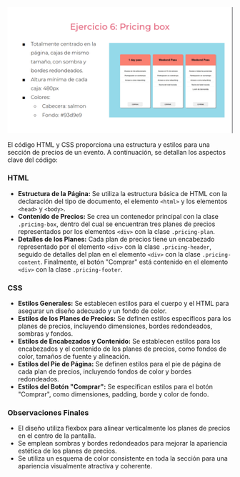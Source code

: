![](https://github.com/JhoanSB0608/practicaFlex/blob/ejercicio6/storage/img/ejercicio6.png)

El código HTML y CSS proporciona una estructura y estilos para una sección de precios de un evento. A continuación, se detallan los aspectos clave del código:

### HTML

- **Estructura de la Página:** Se utiliza la estructura básica de HTML con la declaración del tipo de documento, el elemento `<html>` y los elementos `<head>` y `<body>`.
- **Contenido de Precios:** Se crea un contenedor principal con la clase `.pricing-box`, dentro del cual se encuentran tres planes de precios representados por los elementos `<div>` con la clase `.pricing-plan`.
- **Detalles de los Planes:** Cada plan de precios tiene un encabezado representado por el elemento `<div>` con la clase `.pricing-header`, seguido de detalles del plan en el elemento `<div>` con la clase `.pricing-content`. Finalmente, el botón "Comprar" está contenido en el elemento `<div>` con la clase `.pricing-footer`.

### CSS

- **Estilos Generales:** Se establecen estilos para el cuerpo y el HTML para asegurar un diseño adecuado y un fondo de color.
- **Estilos de los Planes de Precios:** Se definen estilos específicos para los planes de precios, incluyendo dimensiones, bordes redondeados, sombras y fondos.
- **Estilos de Encabezados y Contenido:** Se establecen estilos para los encabezados y el contenido de los planes de precios, como fondos de color, tamaños de fuente y alineación.
- **Estilos del Pie de Página:** Se definen estilos para el pie de página de cada plan de precios, incluyendo fondos de color y bordes redondeados.
- **Estilos del Botón "Comprar":** Se especifican estilos para el botón "Comprar", como dimensiones, padding, borde y color de fondo.

### Observaciones Finales

- El diseño utiliza flexbox para alinear verticalmente los planes de precios en el centro de la pantalla.
- Se emplean sombras y bordes redondeados para mejorar la apariencia estética de los planes de precios.
- Se utiliza un esquema de color consistente en toda la sección para una apariencia visualmente atractiva y coherente.